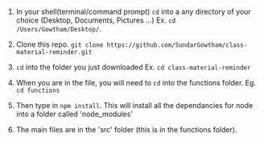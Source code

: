 1) In your shell(terminal/command prompt) `cd` into a any directory of your choice (Desktop, Documents, Pictures ...)
Ex. ` cd /Users/Gowtham/Desktop/ `. 

2) Clone this repo. 
`git clone https://github.com/SundarGowtham/class-material-reminder.git`

2) `cd` into the folder you just downloaded
Ex. ` cd class-material-reminder `

3) When you are in the file, you will need to `cd` into the functions folder. 
Eg. `cd functions`

4) Then type in `npm install`. This will install all the dependancies for node into a folder called 'node_modules'

5) The main files are in the 'src' folder (this is in the functions folder). 


